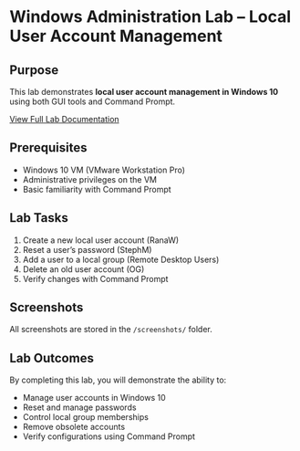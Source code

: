 # Windows Administration Lab – Local User Account Management

## Purpose
This lab demonstrates **local user account management in Windows 10** using both GUI tools and Command Prompt.

[View Full Lab Documentation](./lab01_User_Account_Management.md)

## Prerequisites
- Windows 10 VM (VMware Workstation Pro)
- Administrative privileges on the VM
- Basic familiarity with Command Prompt

## Lab Tasks
1. Create a new local user account (RanaW)
2. Reset a user’s password (StephM)
3. Add a user to a local group (Remote Desktop Users)
4. Delete an old user account (OG)
5. Verify changes with Command Prompt

## Screenshots
All screenshots are stored in the `/screenshots/` folder.

## Lab Outcomes
By completing this lab, you will demonstrate the ability to:
- Manage user accounts in Windows 10
- Reset and manage passwords
- Control local group memberships
- Remove obsolete accounts
- Verify configurations using Command Prompt
